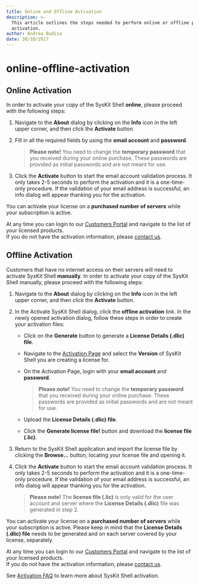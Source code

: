 ```yaml
---
title: Online and Offline Activation
description: >-
  This article outlines the steps needed to perform online or offline product
  activation.
author: Andrea Budisa
date: 30/10/2017
---
```


# online-offline-activation

## Online Activation

In order to activate your copy of the SysKit Shell **online**, please proceed with the following steps:

1. Navigate to the **About** dialog by clicking on the **Info** icon in the left upper corner, and then click the **Activate** button.
2. Fill in all the required fields by using the **email account** and **password**.

   > **Please note!** You need to change the **temporary password** that you received during your online purchase. These passwords are provided as initial passwords and are not meant for use.

3. Click the **Activate** button to start the email account validation process. It only takes 2-5 seconds to perform the activation and it is a one-time-only procedure. If the validation of your email address is successful, an info dialog will appear thanking you for the activation.

You can activate your license on a **purchased number of servers** while your subscription is active.

At any time you can login to our [Customers Portal](https://my.syskit.com) and navigate to the list of your licensed products.  
If you do not have the activation information, please [contact us](https://www.syskit.com/company/contact-us).

## Offline Activation

Customers that have no internet access on their servers will need to activate SysKit Shell **manually**. In order to activate your copy of the SysKit Shell manually, please proceed with the following steps:

1. Navigate to the **About** dialog by clicking on the **Info** icon in the left upper corner, and then click the **Activate** button.
2. In the Activate SysKit Shell dialog, click the **offline activation** link. In the newly opened activation dialog, follow these steps in order to create your activation files:
   * Click on the **Generate** button to generate a **License Details \(.dlic\) file**.
   * Navigate to the [Activation Page](https://my.syskit.com/activation/?P=Shell) and select the **Version** of SysKit Shell you are creating a license for.
   * On the Activation Page, login with your **email account** and **password**.

     > **Please note!** You need to change the **temporary password** that you received during your online purchase. These passwords are provided as initial passwords and are not meant for use.

   * Upload the **License Details \(.dlic\) file**.
   * Click the **Generate license file!** button and download the **license file \(.lic\)**.
3. Return to the SysKit Shell application and import the license file by clicking the **Browse...** button, locating your license file and opening it.
4. Click the **Activate** button to start the email account validation process. It only takes 2-5 seconds to perform the activation and it is a one-time-only procedure. If the validation of your email address is successful, an info dialog will appear thanking you for the activation.

   > **Please note!** The **license file \(.lic\)** is only valid for the user account and server where the **License Details \(.dlic\)** file was generated in step 2.

You can activate your license on a **purchased number of servers** while your subscription is active. Please keep in mind that the **License Details \(.dlic\) file** needs to be generated and on each server covered by your license, separately.

At any time you can login to our [Customers Portal](https://my.syskit.com) and navigate to the list of your licensed products.  
If you do not have the activation information, please [contact us](https://www.syskit.com/company/contact-us).

See [Activation FAQ](online-offline-activation.md#internal/activation/activation-faq/) to learn more about SysKit Shell activation.

